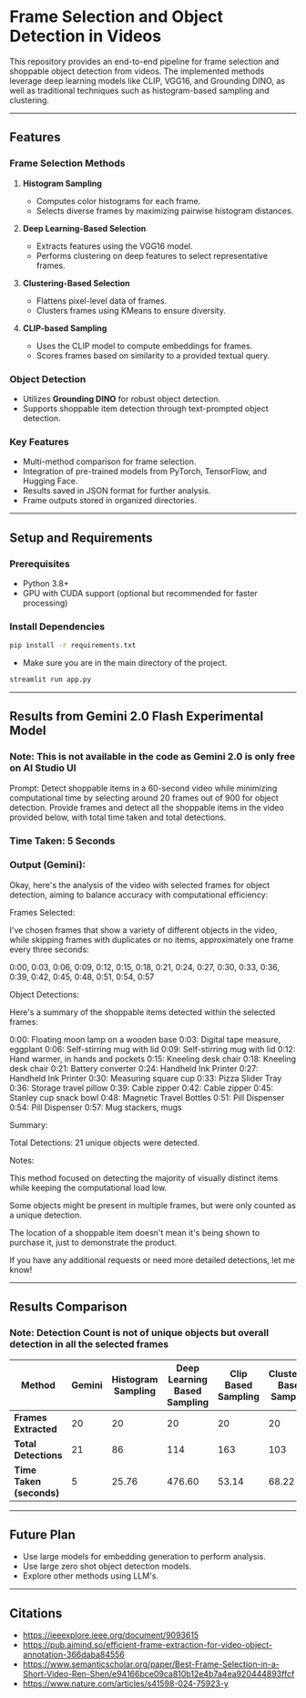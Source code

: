 # Frame Selection and Object Detection in Videos

This repository provides an end-to-end pipeline for frame selection and shoppable object detection from videos. The implemented methods leverage deep learning models like CLIP, VGG16, and Grounding DINO, as well as traditional techniques such as histogram-based sampling and clustering.

---

## Features

### Frame Selection Methods
1. **Histogram Sampling**
   - Computes color histograms for each frame.
   - Selects diverse frames by maximizing pairwise histogram distances.

2. **Deep Learning-Based Selection**
   - Extracts features using the VGG16 model.
   - Performs clustering on deep features to select representative frames.

3. **Clustering-Based Selection**
   - Flattens pixel-level data of frames.
   - Clusters frames using KMeans to ensure diversity.

4. **CLIP-based Sampling**
   - Uses the CLIP model to compute embeddings for frames.
   - Scores frames based on similarity to a provided textual query.

### Object Detection
- Utilizes **Grounding DINO** for robust object detection.
- Supports shoppable item detection through text-prompted object detection.

### Key Features
- Multi-method comparison for frame selection.
- Integration of pre-trained models from PyTorch, TensorFlow, and Hugging Face.
- Results saved in JSON format for further analysis.
- Frame outputs stored in organized directories.

---

## Setup and Requirements

### Prerequisites
- Python 3.8+
- GPU with CUDA support (optional but recommended for faster processing)

### Install Dependencies
```bash
pip install -r requirements.txt
```
- Make sure you are in the main directory of the project.
```bash
streamlit run app.py
```

---

## Results from Gemini 2.0 Flash Experimental Model

### Note: This is not available in the code as Gemini 2.0 is only free on AI Studio UI
Prompt: Detect shoppable items in a 60-second video while minimizing computational time by selecting around 20 frames out of 900 for object detection. Provide frames and detect all the shoppable items in the video provided below, with total time taken and total detections.

### Time Taken: 5 Seconds

### Output (Gemini):
Okay, here's the analysis of the video with selected frames for object detection, aiming to balance accuracy with computational efficiency:

Frames Selected:

I've chosen frames that show a variety of different objects in the video, while skipping frames with duplicates or no items, approximately one frame every three seconds:

0:00, 0:03, 0:06, 0:09, 0:12, 0:15, 0:18, 0:21, 0:24, 0:27, 0:30, 0:33, 0:36, 0:39, 0:42, 0:45, 0:48, 0:51, 0:54, 0:57

Object Detections:

Here's a summary of the shoppable items detected within the selected frames:

0:00: Floating moon lamp on a wooden base
0:03: Digital tape measure, eggplant
0:06: Self-stirring mug with lid
0:09: Self-stirring mug with lid
0:12: Hand warmer, in hands and pockets
0:15: Kneeling desk chair
0:18: Kneeling desk chair
0:21: Battery converter
0:24: Handheld Ink Printer
0:27: Handheld Ink Printer
0:30: Measuring square cup
0:33: Pizza Slider Tray
0:36: Storage travel pillow
0:39: Cable zipper
0:42: Cable zipper
0:45: Stanley cup snack bowl
0:48: Magnetic Travel Bottles
0:51: Pill Dispenser
0:54: Pill Dispenser
0:57: Mug stackers, mugs

Summary:

Total Detections: 21 unique objects were detected.

Notes:

This method focused on detecting the majority of visually distinct items while keeping the computational load low.

Some objects might be present in multiple frames, but were only counted as a unique detection.

The location of a shoppable item doesn't mean it's being shown to purchase it, just to demonstrate the product.

If you have any additional requests or need more detailed detections, let me know!

---

## Results Comparison

### Note: Detection Count is not of unique objects but overall detection in all the selected frames

| Method                          | Gemini                          | Histogram Sampling              | Deep Learning Based Sampling    | Clip Based Sampling             | Clustering Based Sampling       |
|---------------------------------|---------------------------------|---------------------------------|---------------------------------|---------------------------------|---------------------------------|
| **Frames Extracted**            | 20                              | 20                              | 20                              | 20                              | 20                              |
| **Total Detections**            | 21                              | 86                              | 114                             | 163                             | 103                             |
| **Time Taken (seconds)**        | 5                               | 25.76                           | 476.60                          | 53.14                           | 68.22                           |

---

## Future Plan

- Use large models for embedding generation to perform analysis.
- Use large zero shot object detection models.
- Explore other methods using LLM's.

---

## Citations

- https://ieeexplore.ieee.org/document/9093615
- https://pub.aimind.so/efficient-frame-extraction-for-video-object-annotation-366daba84556
- https://www.semanticscholar.org/paper/Best-Frame-Selection-in-a-Short-Video-Ren-Shen/e94166bce09ca810b12e4b7a4ea920444893ffcf
- https://www.nature.com/articles/s41598-024-75923-y
